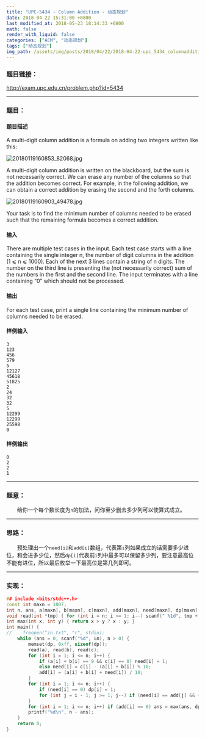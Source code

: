 ```yaml
---
title: "UPC-5434 - Column Addition - 动态规划"
date: 2018-04-22 15:31:00 +0800
last_modified_at: 2018-05-23 18:14:33 +0800
math: false
render_with_liquid: false
categories: ["ACM", "动态规划"]
tags: ["动态规划"]
img_path: /assets/img/posts/2018/04/22/2018-04-22-upc_5434_columnaddition_dong_tai_gui_hua/
---
```


### 题目链接：

http://exam.upc.edu.cn/problem.php?id=5434

---
### 题目：

#### 题目描述
A multi-digit column addition is a formula on adding two integers written like this:

![20180119160853_82068.jpg][1]

A multi-digit column addition is written on the blackboard, but the sum is not necessarily correct. We can erase any number of the columns so that the addition becomes correct. For example, in the following addition, we can obtain a correct addition by erasing the second and the forth columns.

![20180119160903_49478.jpg][2]

Your task is to find the minimum number of columns needed to be erased such that the remaining formula becomes a correct addition.
#### 输入
There are multiple test cases in the input. Each test case starts with a line containing the single integer n, the number of digit columns in the addition (1 ⩽ n ⩽ 1000). Each of the next 3 lines contain a string of n digits. The number on the third line is presenting the (not necessarily correct) sum of the numbers in the first and the second line. The input terminates with a line containing “0” which should not be processed.
#### 输出
For each test case, print a single line containing the minimum number of columns needed to be erased.
#### 样例输入
```
3
123
456
579
5
12127
45618
51825
2
24
32
32
5
12299
12299
25598
0
```
#### 样例输出
```
0
2
2
1
```

---
### 题意：

&emsp;&emsp;给你一个每个数长度为`n`的加法，问你至少删去多少列可以使算式成立。

---
### 思路：

&emsp;&emsp;预处理出一个`need[i]`和`add[i]`数组，代表第`i`列如果成立的话需要多少进位，和会进多少位，然后`dp[i]`代表前`i`列中最多可以保留多少列，要注意最高位不能有进位，所以最后枚举一下最高位是第几列即可。

---
### 实现：

```cpp
## include <bits/stdc++.h>
const int maxn = 1007;
int n, ans, a[maxn], b[maxn], c[maxn], add[maxn], need[maxn], dp[maxn];
void read(int *tmp) { for (int i = n; i >= 1; i--) scanf(" %1d", tmp + i); }
int max(int x, int y) { return x > y ? x : y; }
int main() {
//    freopen("in.txt", "r", stdin);
    while (ans = 0, scanf("%d", &n), n > 0) {
        memset(dp, 0xff, sizeof(dp));
        read(a), read(b), read(c);
        for (int i = 1; i <= n; i++) {
            if (a[i] + b[i] == 9 && c[i] == 0) need[i] = 1;
            else need[i] = c[i] - (a[i] + b[i]) % 10;
            add[i] = (a[i] + b[i] + need[i]) / 10;
        }
        for (int i = 1; i <= n; i++) {
            if (need[i] == 0) dp[i] = 1;
            for (int j = i - 1; j >= 1; j--) if (need[i] == add[j] && ~dp[j]) dp[i] = max(dp[i], dp[j] + 1);
        }
        for (int i = 1; i <= n; i++) if (add[i] == 0) ans = max(ans, dp[i]);
        printf("%d\n", n - ans);
    }
    return 0;
}
```


  [1]: 20180119160853_82068.jpg
  [2]: 20180119160903_49478.jpg